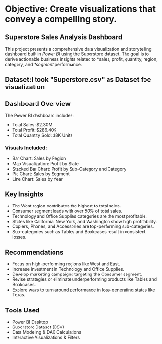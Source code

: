 # Objective: Create visualizations that convey a compelling story.

## Superstore Sales Analysis Dashboard

This project presents a comprehensive data visualization and storytelling dashboard built in *Power BI* using the Superstore dataset. The goal is to derive actionable business insights related to *sales, profit, quantity, region, category, and **segment* performance.

## Dataset:I took "Superstore.csv" as Dataset foe visualization

## Dashboard Overview

The Power BI dashboard includes:

- Total Sales: $2.30M  
- Total Profit: $286.40K  
- Total Quantity Sold: 38K Units  

### Visuals Included:

- Bar Chart: Sales by Region  
- Map Visualization: Profit by State  
- Stacked Bar Chart: Profit by Sub-Category and Category  
- Pie Chart: Sales by Segment  
- Line Chart: Sales by Year  



## Key Insights

- The West region contributes the highest to total sales.
- Consumer segment leads with over *50%* of total sales.
- Technology and Office Supplies categories are the most profitable.
- States like California, New York, and Washington show high profitability.
- Copiers, Phones, and Accessories are top-performing sub-categories.
- Sub-categories such as Tables and Bookcases result in consistent losses.


## Recommendations

- Focus on high-performing regions like West and East.
- Increase investment in Technology and Office Supplies.
- Develop marketing campaigns targeting the Consumer segment.
- Revise strategies or eliminate underperforming products like Tables and Bookcases.
- Explore ways to turn around performance in loss-generating states like Texas.

## Tools Used

- Power BI Desktop
- Superstore Dataset (CSV)
- Data Modeling & DAX Calculations
- Interactive Visualizations & Filters
